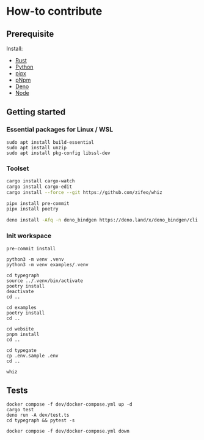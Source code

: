 # How-to contribute

## Prerequisite

Install:

- [Rust](https://www.rust-lang.org/tools/install)
- [Python](https://www.python.org/downloads/)
- [pipx](https://pypa.github.io/pipx/installation/)
- [pNpm](https://pnpm.io/installation)
- [Deno](https://deno.land/manual@v1.29.1/getting_started/installation)
- [Node](https://nodejs.org/en/download/)

## Getting started

### Essential packages for Linux / WSL

```
sudo apt install build-essential
sudo apt install unzip
sudo apt install pkg-config libssl-dev
```

### Toolset

```bash
cargo install cargo-watch
cargo install cargo-edit
cargo install --force --git https://github.com/zifeo/whiz

pipx install pre-commit
pipx install poetry

deno install -Afq -n deno_bindgen https://deno.land/x/deno_bindgen/cli.ts
```

### Init workspace

```
pre-commit install

python3 -m venv .venv
python3 -m venv examples/.venv

cd typegraph
source ../.venv/bin/activate
poetry install
deactivate
cd ..

cd examples
poetry install
cd ..

cd website
pnpm install
cd ..

cd typegate
cp .env.sample .env
cd ..

whiz
```

## Tests

```
docker compose -f dev/docker-compose.yml up -d
cargo test
deno run -A dev/test.ts
cd typegraph && pytest -s

docker compose -f dev/docker-compose.yml down
```
